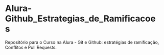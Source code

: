 # Alura-Github_Estrategias_de_Ramificacoes
Repositório para o Curso na Alura - Git e Github: estratégias de ramificação, Conflitos e Pull Requests.
